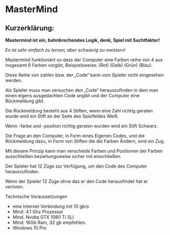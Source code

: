 # MasterMind

## Kurzerklärung:



**Mastermind ist ein, bahnbrechendes Logik, denk, Spiel mit Suchtfaktor!**

_Es ist sehr einfach zu lernen, aber schwierig zu meistern!_

Mastermind funktioniert so dass der Computer eine Farben reihe von 4 aus insgesamt 6 Farben vorgibt, Beispielsweise: (Rot) (Gelb) (Grün) (Blau).

Diese Reihe von zahlen bzw. der „Code“ kann vom Spieler nicht eingesehen werden.

Als Spieler muss man versuchen den „Code“ herauszufinden in dem man einen eigens ausgedachten Code angibt und der Computer eine Rückmeldung gibt.

Die Rückmeldung besteht aus 4 Stiften, wenn eine Zahl richtig geraten wurde wird ein Stift an der Seite des Spielfeldes Weiß.

Wenn -farbe und -position richtig geraten wurden wird ein Stift Schwarz.

Die Frage an den Computer, in Form eines Eigenen Codes, und die Rückmeldung dazu, in Form von Stiften die die Farben Ändern, sind ein Zug.

Mit diesem Prinzip kann man verscheide Farben und Positionen der Farben ausschließen beziehungsweise sicher mit einschließen.

Der Spieler hat 12 Züge zur Verfügung, um den Code des Computer herauszufinden.

Wenn der Spieler 12 Züge ohne das er den Code herausfindet hat er verloren.


Technische Voraussetzungen

* eine Internet Verbindung mit 10 gb/s
* Mind. 4.1 Ghz Prozessor
* Mind. Nvidia GTX 1080 Ti SLI
* Mind. 16Gb Ram, 32 gb empfohlen.
* Windows 10 Pro
